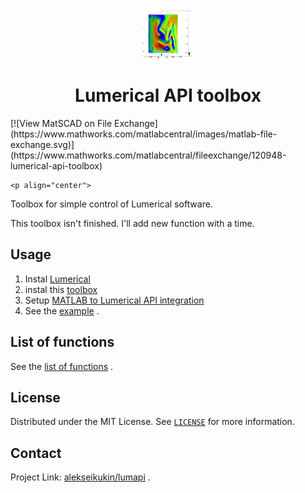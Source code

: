 <br />
<p align="center">
  <a href="https://github.com/alekseikukin/lumapi">
    <img src="images/logo.png" alt="Logo" width="80" height="80">
  </a>
  <h1 align="center">Lumerical API toolbox
</h1>
[![View MatSCAD on File Exchange](https://www.mathworks.com/matlabcentral/images/matlab-file-exchange.svg)](https://www.mathworks.com/matlabcentral/fileexchange/120948-lumerical-api-toolbox)

    <p align="center">
Toolbox for simple control of Lumerical software.
  
  This toolbox isn't finished. I'll add new function with a time.
  </p>
</p>

## Usage
1. Instal [Lumerical](https://www.lumerical.com/downloads/)
2. instal this [toolbox](https://github.com/alekseikukin/lumapi)
3. Setup [MATLAB to Lumerical API integration](https://optics.ansys.com/hc/en-us/articles/360026142074)
4. See the [example](example.m) .

## List of functions
See the [list of functions](list_of_functions.md) .

## License
Distributed under the MIT License. See [`LICENSE`](LICENSE) for more information.

## Contact
Project Link: [alekseikukin/lumapi](https://github.com/alekseikukin/lumapi) .

